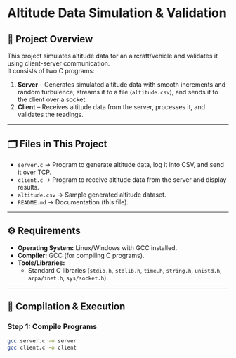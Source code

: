 # Altitude Data Simulation & Validation

## 📌 Project Overview
This project simulates altitude data for an aircraft/vehicle and validates it using client-server communication.  
It consists of two C programs:
1. **Server** – Generates simulated altitude data with smooth increments and random turbulence, streams it to a file (`altitude.csv`), and sends it to the client over a socket.
2. **Client** – Receives altitude data from the server, processes it, and validates the readings.

---

## 🗂️ Files in This Project
- `server.c` → Program to generate altitude data, log it into CSV, and send it over TCP.
- `client.c` → Program to receive altitude data from the server and display results.
- `altitude.csv` → Sample generated altitude dataset.
- `README.md` → Documentation (this file).

---

## ⚙️ Requirements
- **Operating System:** Linux/Windows with GCC installed.
- **Compiler:** GCC (for compiling C programs).
- **Tools/Libraries:** 
  - Standard C libraries (`stdio.h`, `stdlib.h`, `time.h`, `string.h`, `unistd.h`, `arpa/inet.h`, `sys/socket.h`).

---

## 🚀 Compilation & Execution

### Step 1: Compile Programs
```bash
gcc server.c -o server
gcc client.c -o client
